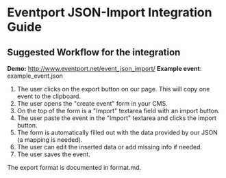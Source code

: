 # Eventport JSON-Import Integration Guide

## Suggested Workflow for the integration

__Demo:__ http://www.eventport.net/event_json_import/
__Example event__: example_event.json

1. The user clicks on the export button on our page. This will copy one event to the clipboard.
2. The user opens the "create event" form in your CMS.
3. On the top of the form is a "Import" textarea field with an import button.
4. The user paste the event in the "Import" textarea and clicks the import button.
5. The form is automatically filled out with the data provided by our JSON (a mapping is needed).
6. The user can edit the inserted data or add missing info if needed.
7. The user saves the event.

The export format is documented in format.md.
